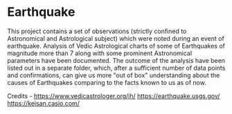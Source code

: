 # Earthquake
This project contains a set of observations (strictly confined to Astronomical and Astrological subject) which were noted during an event of earthquake. Analysis of Vedic Astrological charts of some of Earthquakes of magnitude more than 7 along with some prominent Astronomical parameters have been documented. The outcome of the analysis have been listed out in a separate folder, which, after a sufficient number of data points and confirmations, can give us more "out of box" understanding about the causes of Earthquakes comparing to the facts known to us as of now.


Credits - https://www.vedicastrologer.org/jh/
https://earthquake.usgs.gov/
https://keisan.casio.com/
